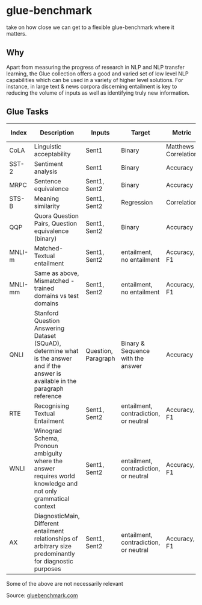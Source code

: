 # glue-benchmark
take on how close we can get to a flexible glue-benchmark where it matters.

## Why
Apart from measuring the progress of research in NLP and NLP transfer learning, the Glue collection offers a good and varied set of low level NLP capabilities which can be used in a variety of higher level solutions. For instance, in large text & news corpora discerning entailment is key to reducing the volume of inputs as well as identifying truly new information.


## Glue Tasks

| Index | Description | Inputs | Target | Metric | SOTA | 🤗 | Best here |
|----|----|----|----|----|----|----|----|
|CoLA | Linguistic acceptability | Sent1 | Binary | Matthews Correlation | 72% |49% | 48% |
| SST-2 | Sentiment analysis | Sent1 | Binary | Accuracy | 97.5%|92% | 91% |
| MRPC | Sentence equivalence | Sent1, Sent2 | Binary | Accuracy | 93%| 87% | 80% |
| STS-B | Meaning similarity | Sent1, Sent2 | Regression | Correlation | 93% | 91.4% | |
| QQP | Quora Question Pairs, Question equivalence (binary) | Sent1, Sent2 | Binary | Accuracy | 91% |88% | 86% |
| MNLI-m | Matched-Textual entailment | Sent1, Sent2 | entailment, no entailment | Accuracy, F1 | 91%| 84%| |
| MNLI-mm | Same as above, Mismatched - trained domains vs test domains | Sent1, Sent2 | entailment, no entailment | Accuracy, F1 | 90.6% | 85%| |
| QNLI | Stanford Question Answering Dataset (SQuAD), determine what is the answer and if the answer is available in the paragraph reference | Question, Paragraph | Binary & Sequence with the answer | Accuracy | 98% | 89% | 83% |
| RTE | Recognising Textual Entailment | Sent1, Sent2 | entailment, contradiction, or neutral | Accuracy, F1 |91% | 71.4% | 54% |
| WNLI | Winograd Schema, Pronoun ambiguity where the answer requires world knowledge and not only grammatical context | Sent1, Sent2 | entailment, contradiction, or neutral | Accuracy, F1 | 94.5%| 43.7% | 56% |
| AX | DiagnosticMain, Different entailment relationships of arbitrary size predominantly for diagnostic purposes | Sent1, Sent2 | entailment, contradiction, or neutral | Accuracy, F1 | 49.4% | na |  . |

Some of the above are not necessarily relevant

Source: [gluebenchmark.com](https://gluebenchmark.com)
